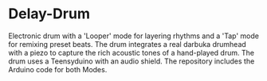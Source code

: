 # Delay-Drum
Electronic drum with a 'Looper' mode for layering rhythms and a 'Tap' mode for remixing preset beats. The drum integrates a real darbuka drumhead with a piezo to capture the rich acoustic tones of a hand-played drum.
The drum uses a Teensyduino with an audio shield. The repository includes the Arduino code for both Modes. 
